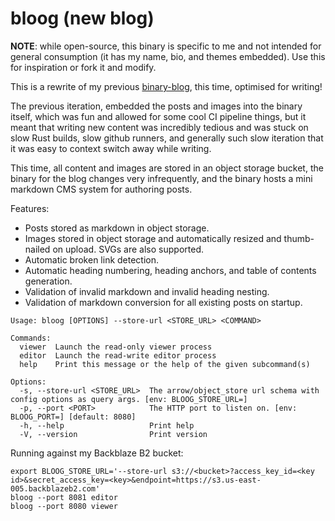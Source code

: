 # bloog (new blog)

**NOTE**: while open-source, this binary is specific to me and not intended for general consumption (it has my name, bio, and themes embedded). Use this for inspiration or fork it and modify.

This is a rewrite of my previous [binary-blog](https://github.com/astromechza/binary-blog), this time, optimised for writing!

The previous iteration, embedded the posts and images into the binary itself, which was fun and allowed for some cool CI pipeline things, but it meant that writing new content was incredibly tedious and was stuck on slow Rust builds, slow github runners, and generally such slow iteration that it was easy to context switch away while writing.

This time, all content and images are stored in an object storage bucket, the binary for the blog changes very infrequently, and the binary hosts a mini markdown CMS system for authoring posts.

Features:

- Posts stored as markdown in object storage.
- Images stored in object storage and automatically resized and thumb-nailed on upload. SVGs are also supported.
- Automatic broken link detection.
- Automatic heading numbering, heading anchors, and table of contents generation.
- Validation of invalid markdown and invalid heading nesting.
- Validation of markdown conversion for all existing posts on startup.

```
Usage: bloog [OPTIONS] --store-url <STORE_URL> <COMMAND>

Commands:
  viewer  Launch the read-only viewer process
  editor  Launch the read-write editor process
  help    Print this message or the help of the given subcommand(s)

Options:
  -s, --store-url <STORE_URL>  The arrow/object_store url schema with config options as query args. [env: BLOOG_STORE_URL=]
  -p, --port <PORT>            The HTTP port to listen on. [env: BLOOG_PORT=] [default: 8080]
  -h, --help                   Print help
  -V, --version                Print version
```

Running against my Backblaze B2 bucket:

```
export BLOOG_STORE_URL='--store-url s3://<bucket>?access_key_id=<key id>&secret_access_key=<key>&endpoint=https://s3.us-east-005.backblazeb2.com'
bloog --port 8081 editor
bloog --port 8080 viewer
```
